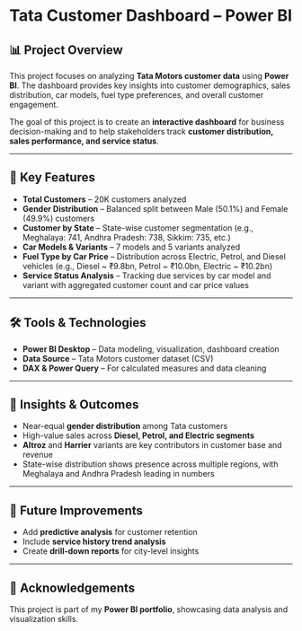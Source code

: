 # Tata Customer Dashboard – Power BI

## 📊 Project Overview

This project focuses on analyzing **Tata Motors customer data** using **Power BI**.
The dashboard provides key insights into customer demographics, sales distribution, car models, fuel type preferences, and overall customer engagement.

The goal of this project is to create an **interactive dashboard** for business decision-making and to help stakeholders track **customer distribution, sales performance, and service status**.

---

## 🚀 Key Features

* **Total Customers** – 20K customers analyzed
* **Gender Distribution** – Balanced split between Male (50.1%) and Female (49.9%) customers
* **Customer by State** – State-wise customer segmentation (e.g., Meghalaya: 741, Andhra Pradesh: 738, Sikkim: 735, etc.)
* **Car Models & Variants** – 7 models and 5 variants analyzed
* **Fuel Type by Car Price** – Distribution across Electric, Petrol, and Diesel vehicles (e.g., Diesel \~ ₹9.8bn, Petrol \~ ₹10.0bn, Electric \~ ₹10.2bn)
* **Service Status Analysis** – Tracking due services by car model and variant with aggregated customer count and car price values

---

## 🛠️ Tools & Technologies

* **Power BI Desktop** – Data modeling, visualization, dashboard creation
* **Data Source** – Tata Motors customer dataset (CSV)
* **DAX & Power Query** – For calculated measures and data cleaning

---


## 📌 Insights & Outcomes

* Near-equal **gender distribution** among Tata customers
* High-value sales across **Diesel, Petrol, and Electric segments**
* **Altroz** and **Harrier** variants are key contributors in customer base and revenue
* State-wise distribution shows presence across multiple regions, with Meghalaya and Andhra Pradesh leading in numbers

---

## 🔮 Future Improvements

* Add **predictive analysis** for customer retention
* Include **service history trend analysis**
* Create **drill-down reports** for city-level insights

---

## 🙌 Acknowledgements

This project is part of my **Power BI portfolio**, showcasing data analysis and visualization skills.
